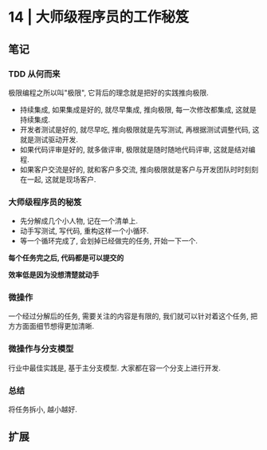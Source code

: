 # 14 | 大师级程序员的工作秘笈

## 笔记

### TDD 从何而来

极限编程之所以叫"极限", 它背后的理念就是把好的实践推向极限.

* 持续集成, 如果集成是好的, 就尽早集成, 推向极限, 每一次修改都集成, 这就是持续集成.
* 开发者测试是好的, 就尽早吃, 推向极限就是先写测试, 再根据测试调整代码, 这就是测试驱动开发.
* 如果代码评审是好的, 就多做评审, 极限就是随时随地代码评审, 这就是结对编程.
* 如果客户交流是好的, 就和客户多交流, 推向极限就是客户与开发团队时时刻刻在一起, 这就是现场客户.

### 大师级程序员的秘笈

* 先分解成几个小人物, 记在一个清单上.
* 动手写测试, 写代码, 重构这样一个小循环.
* 等一个循环完成了, 会划掉已经做完的任务, 开始一下一个.

**每个任务完之后, 代码都是可以提交的**

**效率低是因为没想清楚就动手**

### 微操作

一个经过分解后的任务, 需要关注的内容是有限的, 我们就可以针对着这个任务, 把方方面面细节想得更加清晰.

### 微操作与分支模型

行业中最佳实践是, 基于主分支模型. 大家都在容一个分支上进行开发.

### 总结

将任务拆小, 越小越好.

## 扩展